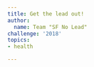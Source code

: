 ```yaml
---
title: Get the lead out!
author:
  name: Team "SF No Lead"
challenge: '2018'
topics:
- health

---
```




